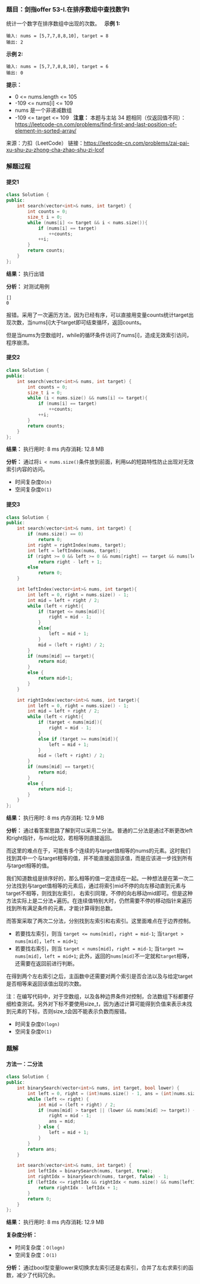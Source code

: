 ### 题目：剑指offer 53-I.在排序数组中查找数字I
统计一个数字在排序数组中出现的次数。
 
**示例 1:**
```
输入: nums = [5,7,7,8,8,10], target = 8
输出: 2
```
**示例 2:**
```
输入: nums = [5,7,7,8,8,10], target = 6
输出: 0
```

**提示：**
- 0 <= nums.length <= 105
- -109 <= nums[i] <= 109
- nums 是一个非递减数组
- -109 <= target <= 109
 
**注意：**
本题与主站 34 题相同（仅返回值不同）：https://leetcode-cn.com/problems/find-first-and-last-position-of-element-in-sorted-array/

来源：力扣（LeetCode）
链接：https://leetcode-cn.com/problems/zai-pai-xu-shu-zu-zhong-cha-zhao-shu-zi-lcof

### 解题过程
#### 提交1
```C++
class Solution {
public:
    int search(vector<int>& nums, int target) {
        int counts = 0;
        size_t i = 0;
        while (nums[i] <= target && i < nums.size()){
            if (nums[i] == target)
                ++counts;
            ++i;
        }
        return counts;
    }
};
```
**结果：** 执行出错

**分析：**
对测试用例
```
[]
0
```
报错。采用了一次遍历方法，因为已经有序，可以直接用变量counts统计target出现次数，当nums[i]大于target即可结束循环，返回counts。

但是当nums为空数组时，while的循环条件访问了nums[i]，造成无效索引访问，程序崩溃。

#### 提交2
```C++
class Solution {
public:
    int search(vector<int>& nums, int target) {
        int counts = 0;
        size_t i = 0;
        while (i < nums.size() && nums[i] <= target){
            if (nums[i] == target)
                ++counts;
            ++i;
        }
        return counts;
    }
};
```
**结果：** 执行用时: 8 ms          内存消耗: 12.8 MB

**分析：**
通过将`i < nums.size()`条件放到前面，利用`&&`的短路特性防止出现对无效索引内容的访问。
- 时间复杂度`O(n)`
- 空间复杂度`O(1)`


#### 提交3
```C++
class Solution {
public:
    int search(vector<int>& nums, int target) {
        if (nums.size() == 0)
            return 0;
        int right = rightIndex(nums, target);
        int left = leftIndex(nums, target);
        if (right >= 0 && left >= 0 && nums[right] == target && nums[left] == target)
            return right - left + 1;
        else
            return 0;
    }

    int leftIndex(vector<int>& nums, int target){
        int left = 0, right = nums.size() - 1;
        int mid = left + right / 2;
        while (left < right){
            if (target <= nums[mid]){
                right = mid - 1;
            }
            else{
                left = mid + 1;
            }
            mid = (left + right) / 2;
        }
        if (nums[mid] == target){
            return mid;
        }
        else {
            return mid+1;
        }
    }

    int rightIndex(vector<int>& nums, int target){
        int left = 0, right = nums.size() - 1;
        int mid = left + right / 2;
        while (left < right){
            if (target < nums[mid]){
                right = mid - 1;
            }
            else if (target >= nums[mid]){
                left = mid + 1;
            }
            mid = (left + right) / 2;
        }
        if (nums[mid] == target){
            return mid;
        }
        else {
            return mid-1;
        }
    }
};
```
**结果：** 执行用时: 8 ms          内存消耗: 12.9 MB

**分析：**
通过看答案思路了解到可以采用二分法。普通的二分法是通过不断更改left和right指针，与mid比较，若相等则直接返回。

而这里的难点在于，可能有多个连续的与target值相等的nums的元素。这时我们找到其中一个与target相等的值，并不能直接返回该值，而是应该进一步找到所有与target相等的值。

我们知道数组是排序好的，那么相等的值一定连续在一起。一种想法是在第一次二分法找到与target值相等的元素后，通过将索引mid不停的向左移动直到元素与target不相等，则找到左索引，
右索引同理，不停的向右移动mid即可。但是这种方法实际上是二分法+遍历。在连续值特别大时，仍然需要不停的移动指针来遍历找到所有满足条件的元素，才能计算得到总数。

而答案采取了两次二分法，分别找到左索引和右索引。这里面难点在于边界控制。
- 若要找左索引，则当 `target <= nums[mid]`，`right = mid-1`; 当`target > nums[mid]`，`left = mid+1`;
- 若要找右索引，则当 `target < nums[mid]`，`right = mid-1`; 当`target >= nums[mid]`，`left = mid+1`;
此外，返回的`nums[mid]`不一定就和`target`相等，还需要在返回前进行判断。

在得到两个左右索引之后，主函数中还需要对两个索引是否合法以及与给定target是否相等来返回该值出现的次数。

注：在编写代码中，对于空数组，以及各种边界条件对控制，合法数组下标都要仔细检查测试。另外对下标不要使用size_t，因为通过计算可能得到负值来表示未找到元素的下标，否则size_t会因不能表示负数而报错。

- 时间复杂度`O(logn)`
- 空间复杂度`O(1)`


### 题解
#### 方法一：二分法
```C++
class Solution {
public:
    int binarySearch(vector<int>& nums, int target, bool lower) {
        int left = 0, right = (int)nums.size() - 1, ans = (int)nums.size();
        while (left <= right) {
            int mid = (left + right) / 2;
            if (nums[mid] > target || (lower && nums[mid] >= target)) {
                right = mid - 1;
                ans = mid;
            } else {
                left = mid + 1;
            }
        }
        return ans;
    }

    int search(vector<int>& nums, int target) {
        int leftIdx = binarySearch(nums, target, true);
        int rightIdx = binarySearch(nums, target, false) - 1;
        if (leftIdx <= rightIdx && rightIdx < nums.size() && nums[leftIdx] == target && nums[rightIdx] == target) {
            return rightIdx - leftIdx + 1;
        }
        return 0;
    }
};

```
**结果：** 执行用时: 8 ms      内存消耗: 12.9 MB

**复杂度分析：**
- 时间复杂度：`O(logn)`
- 空间复杂度：`O(1)`

**分析：**
通过bool型变量lower来切换求左索引还是右索引，合并了左右求索引的函数，减少了代码冗余。
